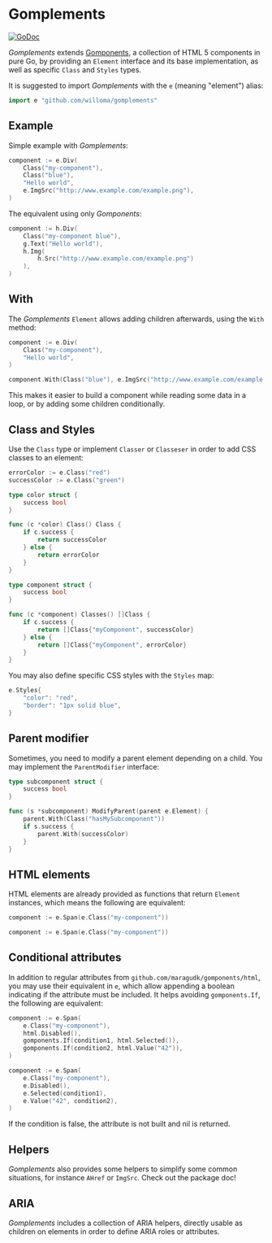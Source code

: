 # Gomplements

[![GoDoc](https://pkg.go.dev/badge/github.com/willoma/gomplements)](https://pkg.go.dev/github.com/willoma/gomplements)

_Gomplements_ extends [Gomponents](https://www.gomponents.com/), a collection of HTML 5 components in pure Go, by providing an `Element` interface and its base implementation, as well as specific `Class` and `Styles` types.

It is suggested to import _Gomplements_ with the `e` (meaning "element") alias:

```go
import e "github.com/willoma/gomplements"
```

## Example

Simple example with _Gomplements_:

```go
component := e.Div(
	Class("my-component"),
	Class("blue"),
	"Hello world",
	e.ImgSrc("http://www.example.com/example.png"),
)
```

The equivalent using only _Gomponents_:

```go
component := h.Div(
	Class("my-component blue"),
	g.Text("Hello world"),
	h.Img(
		h.Src("http://www.example.com/example.png")
	),
)
```

## With

The _Gomplements_ `Element` allows adding children afterwards, using the `With` method:

```go
component := e.Div(
	Class("my-component"),
	"Hello world",
)

component.With(Class("blue"), e.ImgSrc("http://www.example.com/example.png"))
```

This makes it easier to build a component while reading some data in a loop, or by adding some children conditionally.

## Class and Styles

Use the `Class` type or implement `Classer` or `Classeser` in order to add CSS classes to an element:

```go
errorColor := e.Class("red")
successColor := e.Class("green")

type color struct {
	success bool
}

func (c *color) Class() Class {
	if c.success {
		return successColor
	} else {
		return errorColor
	}
}

type component struct {
	success bool
}

func (c *component) Classes() []Class {
	if c.success {
		return []Class{"myComponent", successColor}
	} else {
		return []Class{"myComponent", errorColor}
	}
}
```

You may also define specific CSS styles with the `Styles` map:

```go
e.Styles{
	"color": "red",
	"border": "1px solid blue",
}
```

## Parent modifier

Sometimes, you need to modify a parent element depending on a child. You may
implement the `ParentModifier` interface:

```go
type subcomponent struct {
	success bool
}

func (s *subcomponent) ModifyParent(parent e.Element) {
	parent.With(Class("hasMySubcomponent"))
	if s.success {
		parent.With(successColor)
	}
}
```

## HTML elements

HTML elements are already provided as functions that return `Element` instances,
which means the following are equivalent:

```go
component := e.Span(e.Class("my-component"))

component := e.Span(e.Class("my-component"))
```

## Conditional attributes

In addition to regular attributes from `github.com/maragudk/gomponents/html`, you may use their equivalent in `e`, which allow appending a boolean indicating if the attribute must be included. It helps avoiding `gomponents.If`, the following are equivalent:

```go
component := e.Span(
	e.Class("my-component"),
	html.Disabled(),
	gomponents.If(condition1, html.Selected()),
	gomponents.If(condition2, html.Value("42")),
)

component := e.Span(
	e.Class("my-component"),
	e.Disabled(),
	e.Selected(condition1),
	e.Value("42", condition2),
)
```

If the condition is false, the attribute is not built and nil is returned.

## Helpers

_Gomplements_ also provides some helpers to simplify some common situations,
for instance `AHref` or `ImgSrc`. Check out the package doc!

## ARIA

_Gomplements_ includes a collection of ARIA helpers, directly usable as children
on elements in order to define ARIA roles or attributes.
